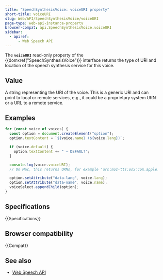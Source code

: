```yaml
---
title: "SpeechSynthesisVoice: voiceURI property"
short-title: voiceURI
slug: Web/API/SpeechSynthesisVoice/voiceURI
page-type: web-api-instance-property
browser-compat: api.SpeechSynthesisVoice.voiceURI
sidebar:
  - apiref:
      - Web Speech API
---
```


The **`voiceURI`** read-only property of the
{{domxref("SpeechSynthesisVoice")}} interface returns the type of URI and location of
the speech synthesis service for this voice.

## Value

A string representing the URI of the voice. This is a generic URI and
can point to local or remote services, e.g., it could be a proprietary system URN or a URL to a remote service.

## Examples

```js
for (const voice of voices) {
  const option = document.createElement("option");
  option.textContent = `${voice.name} (${voice.lang})`;

  if (voice.default) {
    option.textContent += " — DEFAULT";
  }

  console.log(voice.voiceURI);
  // On Mac, this returns URNs, for example 'urn:moz-tts:osx:com.apple.speech.synthesis.voice.daniel'

  option.setAttribute("data-lang", voice.lang);
  option.setAttribute("data-name", voice.name);
  voiceSelect.appendChild(option);
}
```

## Specifications

{{Specifications}}

## Browser compatibility

{{Compat}}

## See also

- [Web Speech API](/en-US/docs/Web/API/Web_Speech_API)
